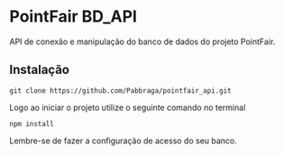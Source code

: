 # PointFair BD_API

API de conexão e manipulação do banco de dados do projeto PointFair.

## Instalação
```
git clone https://github.com/Pabbraga/pointfair_api.git
```

Logo ao iniciar o projeto utilize o seguinte comando no terminal

```
npm install
```


<div>Lembre-se de fazer a configuração de acesso do seu banco.</div>